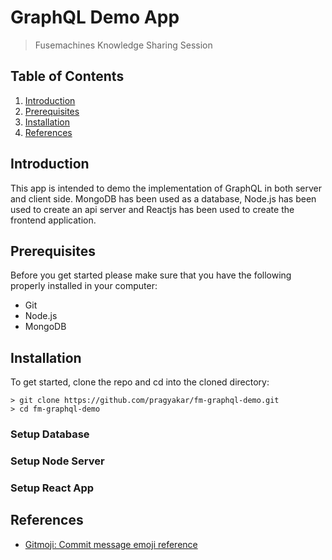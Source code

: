 # GraphQL Demo App 
> Fusemachines Knowledge Sharing Session

## Table of Contents
1. [Introduction](#introduction)
2. [Prerequisites](#prerequisites)
2. [Installation](#installation)
3. [References](#references)

## Introduction
This app is intended to demo the implementation of GraphQL in both server and client side. MongoDB has been used as a database, Node.js has been used to create an api server and Reactjs has been used to create the frontend application.

## Prerequisites
Before you get started please make sure that you have the following properly installed in your computer:
- Git
- Node.js
- MongoDB

## Installation
To get started, clone the repo and cd into the cloned directory:
```
> git clone https://github.com/pragyakar/fm-graphql-demo.git
> cd fm-graphql-demo
```

### Setup Database

### Setup Node Server

### Setup React App

## References 
- [Gitmoji: Commit message emoji reference](https://gitmoji.carloscuesta.me/)